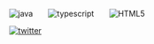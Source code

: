 ![java](https://user-images.githubusercontent.com/86329011/213034324-5a953e16-8032-4a27-abc2-50190d33d5d4.png)
‎ ‎ ‎ ‎ ‎ ‎ 
![typescript](https://user-images.githubusercontent.com/86329011/213034784-fb2a416e-29bf-4db7-9455-b4b0e101ba17.png)
‎ ‎ ‎ ‎ ‎ ‎
![HTML5](https://user-images.githubusercontent.com/86329011/213035326-444fcd9a-94fa-4e25-b37d-e9fa58ec1020.png)


<a href="https://twitter.com/gabriel_blda" rel="some text">![twitter](https://user-images.githubusercontent.com/86329011/213036647-4c6c26ba-2a9d-47ee-b9a7-e46533679730.png)</a>
